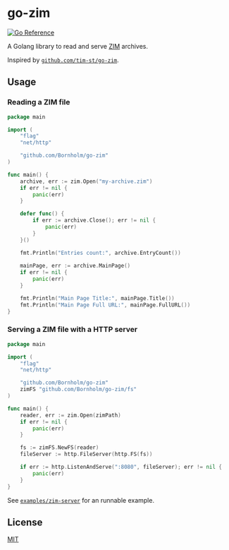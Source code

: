 # go-zim

[![Go Reference](https://pkg.go.dev/badge/github.com/Bornholm/go-zim.svg)](https://pkg.go.dev/github.com/Bornholm/go-zim)

A Golang library to read and serve [ZIM](https://wiki.openzim.org/wiki/OpenZIM) archives.

Inspired by [`github.com/tim-st/go-zim`](https://pkg.go.dev/github.com/tim-st/go-zim).

## Usage

### Reading a ZIM file

```go
package main

import (
	"flag"
	"net/http"

	"github.com/Bornholm/go-zim"
)

func main() {
	archive, err := zim.Open("my-archive.zim")
	if err != nil {
		panic(err)
	}

	defer func() {
        if err := archive.Close(); err != nil {
            panic(err)
        }
    }()

    fmt.Println("Entries count:", archive.EntryCount())
    
    mainPage, err := archive.MainPage()
    if err != nil {
        panic(err)
    }

    fmt.Println("Main Page Title:", mainPage.Title())
    fmt.Println("Main Page Full URL:", mainPage.FullURL())
}
```

### Serving a ZIM file with a HTTP server

```go
package main

import (
	"flag"
	"net/http"

	"github.com/Bornholm/go-zim"
	zimFS "github.com/Bornholm/go-zim/fs"
)

func main() {
	reader, err := zim.Open(zimPath)
	if err != nil {
		panic(err)
	}

	fs := zimFS.NewFS(reader)
	fileServer := http.FileServer(http.FS(fs))

	if err := http.ListenAndServe(":8080", fileServer); err != nil {
		panic(err)
	}
}
```

See [`examples/zim-server`](./examples/zim-server) for an runnable example.

## License

[MIT](./LICENSE)

